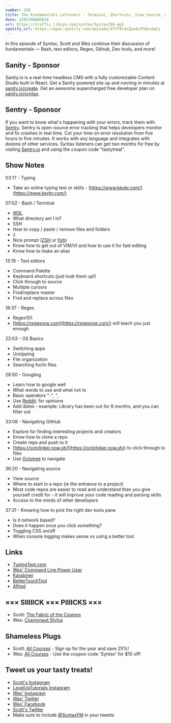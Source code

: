 ```yaml
---
number: 258
title: The Fundamentals Leftovers - Terminal, Shortcuts, View Source, Github + More!
date: 1592398800818
url: https://traffic.libsyn.com/syntax/Syntax258.mp3
spotify_url: https://open.spotify.com/episode/4TVf9ldzZpa4LKTQecAqCy
---
```


In this episode of Syntax, Scott and Wes continue their discussion of fundamentals — Bash, text editors, Regex, Github, Dev tools, and more!

## Sanity - Sponsor
Sanity.io is a real-time headless CMS with a fully customizable Content Studio built in React. Get a Sanity powered site up and running in minutes at [sanity.io/create](https://www.sanity.io/create). Get an awesome supercharged free developer plan on [sanity.io/syntax](https://www.sanity.io/syntax).

## Sentry - Sponsor
If you want to know what's happening with your errors, track them with [Sentry](https://sentry.io/). Sentry is open-source error tracking that helps developers monitor and fix crashes in real time. Cut your time on error resolution from five hours to five minutes. It works with any language and integrates with dozens of other services. Syntax listeners can get two months for free by visiting [Sentry.io](https://sentry.io/) and using the coupon code "tastytreat".

## Show Notes

03:17 - Typing

* Take an online typing test or skills - [https://www.keybr.com/](https://www.keybr.com/)

07:02 - Bash / Terminal

* [WSL](https://docs.microsoft.com/en-us/windows/wsl/about)
* What directory am I in?
* SSH
* How to copy / paste / remove files and folders
* z
* Nice prompt ([ZSH](https://ohmyz.sh/) or [fish](https://fishshell.com/))
* Know how to get out of VIM/VI and how to use it for fast editing
* Know how to make an alias

13:19 - Text editors

* Command Palette
* Keyboard shortcuts (just look them up!)
* Click through to source
* Multiple cursors
* Find/replace master
* Find and replace across files

18:37 - Regex

* Regex101
* [https://regexone.com](https://regexone.com/) will teach you just enough

22:03 - OS Basics

* Switching apps
* Unzipping
* File organization
* Searching for/in files

28:50 - Googling

* Learn how to google well
* What words to use and what not to
* Basic operators "-", ",
* Use [Reddit](https://www.reddit.com/): for opinions
* Add dates - example: Library has been out for 6 months, and you can filter out

33:08 - Navigating GitHub

* Explore for finding interesting projects and creators
* Know how to clone a repo
* Create repo and push to it
* [https://octolinker.now.sh/](https://octolinker.now.sh/) to click through to files
* Use [Octotree](https://www.octotree.io/) to navigate

36:20 - Navigating source

* View source
* Where to start in a repo (ie the entrance to a project)
* Most code repos are easier to read and understand than you give yourself credit for - it will improve your code reading and parsing skills
* Access to the minds of other developers

37:31 - Knowing how to pick the right dev tools pane

* Is it network based?
* Does it happen once you click something?
* Toggling CSS on/off
* When console logging makes sense vs using a better tool

## Links
* [TypingTest.com](https://www.typingtest.com/)
* [Wes' Command Line Power User](https://commandlinepoweruser.com/)
* [Karabiner](https://karabiner-elements.pqrs.org/)
* [BetterTouchTool](https://folivora.ai/)
* [Alfred](https://www.alfredapp.com/)

## ××× SIIIIICK ××× PIIIICKS ×××
* Scott: [The Fabric of the Cosmos](https://www.pbs.org/wgbh/nova/series/the-fabric-of-the-cosmos/)
* Wes: [Cosmonaut Stylus](https://www.studioneat.com/products/cosmonaut) 

## Shameless Plugs
* Scott: [All Courses](https://www.leveluptutorials.com/pro) - Sign up for the year and save 25%!
* Wes: [All Courses](https://wesbos.com/courses/) - Use the coupon code 'Syntax' for $10 off!

## Tweet us your tasty treats!
* [Scott's Instagram](https://www.instagram.com/stolinski/)
* [LevelUpTutorials Instagram](https://www.instagram.com/LevelUpTutorials/)
* [Wes' Instagram](https://www.instagram.com/wesbos/)
* [Wes' Twitter](https://twitter.com/wesbos)
* [Wes' Facebook](https://www.facebook.com/wesbos.developer)
* [Scott's Twitter](https://twitter.com/stolinski)
* Make sure to include [@SyntaxFM](https://twitter.com/SyntaxFM) in your tweets
